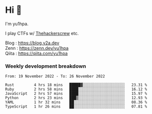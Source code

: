# Hi 👋

I'm yu1hpa.

I play CTFs w/ [Thehackerscrew](https://www.thehackerscrew.team/) etc.

Blog : https://blog.y2a.dev  
Zenn : https://zenn.dev/yu1hpa  
Qiita : https://qiita.com/yu1hpa  

### Weekly development breakdown

<!--START_SECTION:waka-->

```text
From: 19 November 2022 - To: 26 November 2022

Rust         4 hrs 18 mins   █████▓░░░░░░░░░░░░░░░░░░░   23.31 %
Ruby         2 hrs 58 mins   ████░░░░░░░░░░░░░░░░░░░░░   16.12 %
JavaScript   2 hrs 57 mins   ████░░░░░░░░░░░░░░░░░░░░░   15.97 %
Python       2 hrs 23 mins   ███▒░░░░░░░░░░░░░░░░░░░░░   12.93 %
YAML         1 hr 32 mins    ██░░░░░░░░░░░░░░░░░░░░░░░   08.36 %
TypeScript   1 hr 26 mins    ██░░░░░░░░░░░░░░░░░░░░░░░   07.81 %
```

<!--END_SECTION:waka-->


